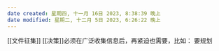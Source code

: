 ```yaml
---
date created: 星期四, 十一月 16日 2023, 8:38:39 晚上
date modified: 星期二, 十二月 5日 2023, 6:26:22 晚上
---
```

[[文件征集]]
[[决策]]必须在广泛收集信息后，再紧迫也需要，比如：
	要规划